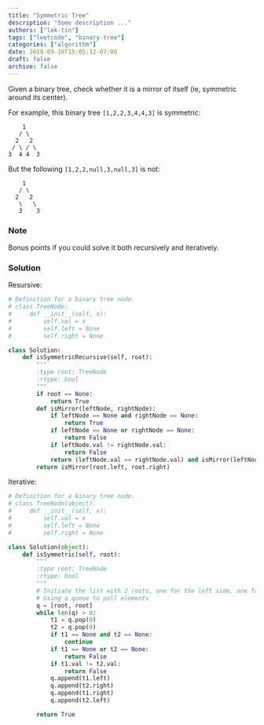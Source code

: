 ```yaml
---
title: "Symmetric Tree"
description: "Some description ..."
authors: ["lek-tin"]
tags: ["leetcode", "binary-tree"]
categories: ["algorithm"]
date: 2018-09-16T15:05:12-07:00
draft: false
archive: false
---
```

Given a binary tree, check whether it is a mirror of itself (ie, symmetric around its center).

For example, this binary tree `[1,2,2,3,4,4,3]` is symmetric:
```
    1
   / \
  2   2
 / \ / \
3  4 4  3
```
But the following `[1,2,2,null,3,null,3]` is not:
```
    1
   / \
  2   2
   \   \
   3    3
```
### Note
Bonus points if you could solve it both recursively and iteratively.

### Solution   
Resursive:  
```python
# Definition for a binary tree node.
# class TreeNode:
#     def __init__(self, x):
#         self.val = x
#         self.left = None
#         self.right = None

class Solution:
    def isSymmetricRecursive(self, root):
        """
        :type root: TreeNode
        :rtype: bool
        """
        if root == None:
            return True
        def isMirror(leftNode, rightNode):
            if leftNode == None and rightNode == None:
                return True
            if leftNode == None or rightNode == None:
                return False
            if leftNode.val != rightNode.val:
                return False
            return (leftNode.val == rightNode.val) and isMirror(leftNode.left, rightNode.right) and isMirror(leftNode.right, rightNode.left)
        return isMirror(root.left, root.right)
```
Iterative:  
```python
# Definition for a binary tree node.
# class TreeNode(object):
#     def __init__(self, x):
#         self.val = x
#         self.left = None
#         self.right = None

class Solution(object):
    def isSymmetric(self, root):
        """
        :type root: TreeNode
        :rtype: bool
        """
        # Initiate the list with 2 roots, one for the left side, one for the right side
        # Using a queue to poll elements
        q = [root, root]
        while len(q) > 0:
            t1 = q.pop(0)
            t2 = q.pop(0)
            if t1 == None and t2 == None:
                continue
            if t1 == None or t2 == None:
                return False
            if t1.val != t2.val:
                return False
            q.append(t1.left)
            q.append(t2.right)
            q.append(t1.right)
            q.append(t2.left)

        return True
```